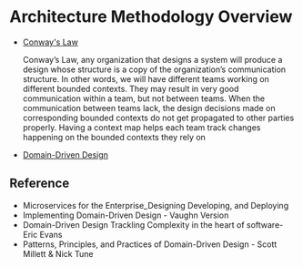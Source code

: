 # Architecture Methodology Overview

* [Conway's Law](https://en.wikipedia.org/wiki/Conway%27s_law)

  Conway’s Law, any organization that designs a system will produce a design whose structure is a copy of the organization’s communication structure. In other words, we will have different teams working on different bounded contexts. They may result in very good communication within a team, but not between teams. When the communication between teams lack, the design decisions made
on corresponding bounded contexts do not get propagated to other parties properly. Having a context map helps each team track changes happening on the bounded contexts they rely on

* [Domain-Driven Design](https://en.wikipedia.org/wiki/Domain-driven_design)

## Reference

* Microservices for the Enterprise_Designing Developing, and Deploying
* Implementing Domain-Driven Design - Vaughn Version
* Domain-Driven Design Trackling Complexity in the heart of software- Eric Evans
* Patterns, Principles, and Practices of Domain-Driven Design - Scott Millett & Nick Tune